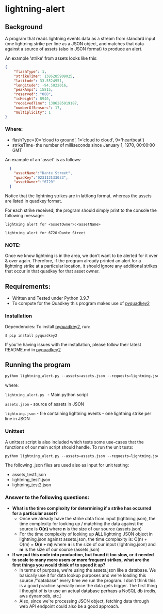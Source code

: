 # lightning-alert
## Background
A program that reads lightning events data as a stream from standard input (one lightning strike per line as a JSON object, and matches that data against a source of assets (also in JSON format) to produce an alert.

An example 'strike' from assets looks like this:
```json
{
    "flashType": 1,
    "strikeTime": 1386285909025,
    "latitude": 33.5524951,
    "longitude": -94.5822016,
    "peakAmps": 15815,
    "reserved": "000",
    "icHeight": 8940,
    "receivedTime": 1386285919187,
    "numberOfSensors": 17,
    "multiplicity": 1
}
```
### Where:

- flashType=(0='cloud to ground', 1='cloud to cloud', 9='heartbeat')
- strikeTime=the number of milliseconds since January 1, 1970, 00:00:00 GMT

An example of an 'asset' is as follows:
```json
  {
    "assetName":"Dante Street",
    "quadKey":"023112133033",
    "assetOwner":"6720"
  }
```

Notice that the lightning strikes are in lat/long format, whereas the assets are listed in quadkey format.

For each strike received, the program should simply print to the console the following message:
```log
lightning alert for <assetOwner>:<assetName>
```

```log
lightning alert for 6720:Dante Street
```
### NOTE:
Once we know lightning is in the area, we don't want to be alerted for it over & over again. Therefore, if the program already printed an alert for a lightning strike at a particular location, it should ignore any additional strikes that occur in that quadkey for that asset owner.

## Requirements:
- Written and Tested under Python 3.9.7
- To compute for the Quadkey this program makes use of [pyquadkey2](https://github.com/muety/pyquadkey2)

### Installation
Dependencies:
To install [pyquadkey2](https://github.com/muety/pyquadkey2), run:
```log
$ pip install pyquadkey2
```
If you're having issues with the installation, please follow their latest README.md in [pyquadkey2](https://github.com/muety/pyquadkey2)

## Running the program
```python
python lightning_alert.py --assets=assets.json --requests=lightning.json
```
where:

`lightning_alert.py
` - Main python script

`assets.json` - source of assets in JSON

`lightning.json` - file containing lightning events - one lightning strike per line in JSON 

### Unittest
A unittest script is also included which tests some use-cases that the functions of our main script should handle.
To run the unit tests:
```python
python lightning_alert.py --assets=assets.json --requests=lightning.json
```
The following .json files are used also as input for unit testing:
 - assets_test1.json
 - lightning_test1.json
 - lightning_test2.json

### Answer to the following questions:
 - **What is the time complexity for determining if a strike has occurred for a particular asset?**
   - Once we already have the strike data from input (lightning.json), the time complexity for looking up / matching the data against the source is **O(n)** where **n** is the size of our source (assets.json)
   - For the time complexity of looking up **ALL** lightning JSON object in lightning.json against assets.json, the time complexity is: O(n) + O(m) = **O(n + m)** where **n** is the size of our input (lightning.json) and **m** is the size of our source (assets.json)
- **If we put this code into production, but found it too slow, or it needed to scale to many more users or more frequent strikes, what are the first things you would think of to speed it up?**
  - In terms of purpose, we're using the assets.json like a database. We basically use it for data lookup purposes and we're loading this source /"database" every time we run the program. I don't think this is a good practice specially once the data gets bigger. The first thing I thought of is to use an actual database perhaps a NoSQL db (redis, aws dynamodb, etc.)
  - Also, since we're processing JSON object, fetching data through web API endpoint could also be a good approach.
 

 
